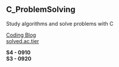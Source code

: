 ## C_ProblemSolving

Study algorithms and solve problems with C

[Coding Blog](https://blog.naver.com/ahchjang)   
[solved.ac.tier](https://solved.ac/profile/ahchjang)

**S4 - 0910**   
**S3 - 0920**   


      
   

